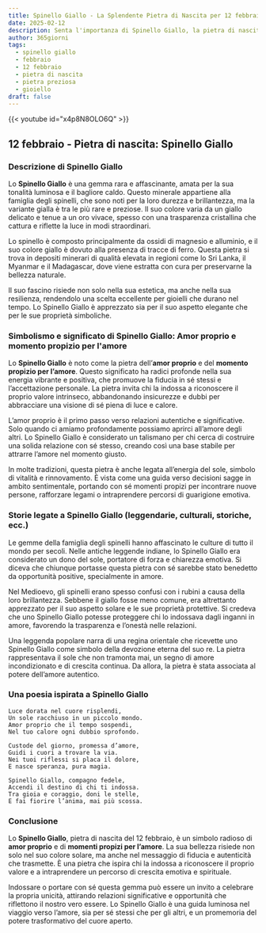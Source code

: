 ```yaml
---
title: Spinello Giallo - La Splendente Pietra di Nascita per 12 febbraio
date: 2025-02-12
description: Senta l'importanza di Spinello Giallo, la pietra di nascita di 12 febbraio che simboleggia Amor proprio e momento propizio per l'amore. Lasci che la sua bellezza e il suo significato illuminino la sua giornata.
author: 365giorni
tags:
  - spinello giallo
  - febbraio
  - 12 febbraio
  - pietra di nascita
  - pietra preziosa
  - gioiello
draft: false
---
```


{{< youtube id="x4p8N8OLO6Q" >}}


## 12 febbraio - Pietra di nascita: Spinello Giallo

### Descrizione di Spinello Giallo

Lo **Spinello Giallo** è una gemma rara e affascinante, amata per la sua tonalità luminosa e il bagliore caldo. Questo minerale appartiene alla famiglia degli spinelli, che sono noti per la loro durezza e brillantezza, ma la variante gialla è tra le più rare e preziose. Il suo colore varia da un giallo delicato e tenue a un oro vivace, spesso con una trasparenza cristallina che cattura e riflette la luce in modi straordinari.

Lo spinello è composto principalmente da ossidi di magnesio e alluminio, e il suo colore giallo è dovuto alla presenza di tracce di ferro. Questa pietra si trova in depositi minerari di qualità elevata in regioni come lo Sri Lanka, il Myanmar e il Madagascar, dove viene estratta con cura per preservarne la bellezza naturale.

Il suo fascino risiede non solo nella sua estetica, ma anche nella sua resilienza, rendendolo una scelta eccellente per gioielli che durano nel tempo. Lo Spinello Giallo è apprezzato sia per il suo aspetto elegante che per le sue proprietà simboliche.

### Simbolismo e significato di Spinello Giallo: Amor proprio e momento propizio per l'amore

Lo **Spinello Giallo** è noto come la pietra dell’**amor proprio** e del **momento propizio per l’amore**. Questo significato ha radici profonde nella sua energia vibrante e positiva, che promuove la fiducia in sé stessi e l’accettazione personale. La pietra invita chi la indossa a riconoscere il proprio valore intrinseco, abbandonando insicurezze e dubbi per abbracciare una visione di sé piena di luce e calore.

L’amor proprio è il primo passo verso relazioni autentiche e significative. Solo quando ci amiamo profondamente possiamo aprirci all’amore degli altri. Lo Spinello Giallo è considerato un talismano per chi cerca di costruire una solida relazione con sé stesso, creando così una base stabile per attrarre l’amore nel momento giusto.

In molte tradizioni, questa pietra è anche legata all’energia del sole, simbolo di vitalità e rinnovamento. È vista come una guida verso decisioni sagge in ambito sentimentale, portando con sé momenti propizi per incontrare nuove persone, rafforzare legami o intraprendere percorsi di guarigione emotiva.

### Storie legate a Spinello Giallo (leggendarie, culturali, storiche, ecc.)

Le gemme della famiglia degli spinelli hanno affascinato le culture di tutto il mondo per secoli. Nelle antiche leggende indiane, lo Spinello Giallo era considerato un dono del sole, portatore di forza e chiarezza emotiva. Si diceva che chiunque portasse questa pietra con sé sarebbe stato benedetto da opportunità positive, specialmente in amore.

Nel Medioevo, gli spinelli erano spesso confusi con i rubini a causa della loro brillantezza. Sebbene il giallo fosse meno comune, era altrettanto apprezzato per il suo aspetto solare e le sue proprietà protettive. Si credeva che uno Spinello Giallo potesse proteggere chi lo indossava dagli inganni in amore, favorendo la trasparenza e l’onestà nelle relazioni.

Una leggenda popolare narra di una regina orientale che ricevette uno Spinello Giallo come simbolo della devozione eterna del suo re. La pietra rappresentava il sole che non tramonta mai, un segno di amore incondizionato e di crescita continua. Da allora, la pietra è stata associata al potere dell’amore autentico.

### Una poesia ispirata a Spinello Giallo

```
Luce dorata nel cuore risplendi,  
Un sole racchiuso in un piccolo mondo.  
Amor proprio che il tempo sospendi,  
Nel tuo calore ogni dubbio sprofondo.  

Custode del giorno, promessa d’amore,  
Guidi i cuori a trovare la via.  
Nei tuoi riflessi si placa il dolore,  
E nasce speranza, pura magia.  

Spinello Giallo, compagno fedele,  
Accendi il destino di chi ti indossa.  
Tra gioia e coraggio, doni le stelle,  
E fai fiorire l’anima, mai più scossa.
```

### Conclusione

Lo **Spinello Giallo**, pietra di nascita del 12 febbraio, è un simbolo radioso di **amor proprio** e di **momenti propizi per l’amore**. La sua bellezza risiede non solo nel suo colore solare, ma anche nel messaggio di fiducia e autenticità che trasmette. È una pietra che ispira chi la indossa a riconoscere il proprio valore e a intraprendere un percorso di crescita emotiva e spirituale.

Indossare o portare con sé questa gemma può essere un invito a celebrare la propria unicità, attirando relazioni significative e opportunità che riflettono il nostro vero essere. Lo Spinello Giallo è una guida luminosa nel viaggio verso l’amore, sia per sé stessi che per gli altri, e un promemoria del potere trasformativo del cuore aperto.